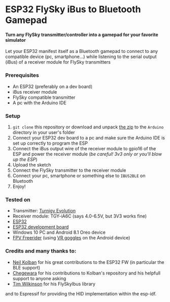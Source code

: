 # ESP32 FlySky iBus to Bluetooth Gamepad
#### Turn any FlySky transmitter/controller into a gamepad for your favorite simulator  
Let your ESP32 manifest itself as a Bluetooth gamepad to connect to any compatible device (pc, smartphone...) while listening to the serial output (iBus) of a receiver module for FlySky transmitters  

### Prerequisites
- An ESP32 (preferably on a dev board)
- iBus receiver module
- FlySky compatible transmitter
- A pc with the Arduino IDE

### Setup
1. `git clone` this repository or download and unpack [the zip](https://github.com/BillyNate/ESP32IBUStoBLEgamepad/archive/master.zip) to the `Arduino` directory in your user's folder
2. Connect your ESP32 dev board to a pc and make sure the Arduino IDE is set up correctly to program the ESP
3. Connect the iBus output wire of the receiver module to gpio16 of the ESP and power the receiver module (_be careful! 3v3 only or you'll blow up the ESP_)
4. Upload the sketch
5. Connect the FlySky transmitter to the receiver module
6. Connect your pc, smartphone or something else to `IBUS2BLE` on Bluetooth
7. Enjoy!

### Tested on
- Transmitter: [Turnigy Evolution](https://hobbyking.com/en_us/fpv-racer-radio-mode-2-black.html)
- Receiver module: TGY-iA6C (says 4.0-6.5V, but 3V3 works fine)
- [ESP32](http://s.click.aliexpress.com/e/MFuoQh6)
- [ESP32 development board](http://s.click.aliexpress.com/e/cYnEOFGk)
- Windows 10 PC and Android 8.1 Oreo device
- [FPV Freerider](https://play.google.com/store/apps/details?id=com.Freeride.Freerider_FREE) (using [VR goggles](http://s.click.aliexpress.com/e/G00xf3S) on the Android device)

### Credits and many thanks to:
- [Neil Kolban](https://github.com/nkolban) for his great contributions to the ESP32 FW (in particular the BLE support)
- [Chegewara](https://github.com/chegewara) for his contributions to Kolban's repository and his helpfull support to anyone asking
- [Tim Wilkinson](https://gitlab.com/timwilkinson) for his FlySkyIbus library
 
and to Espressif for providing the HID implementation within the esp-idf.
